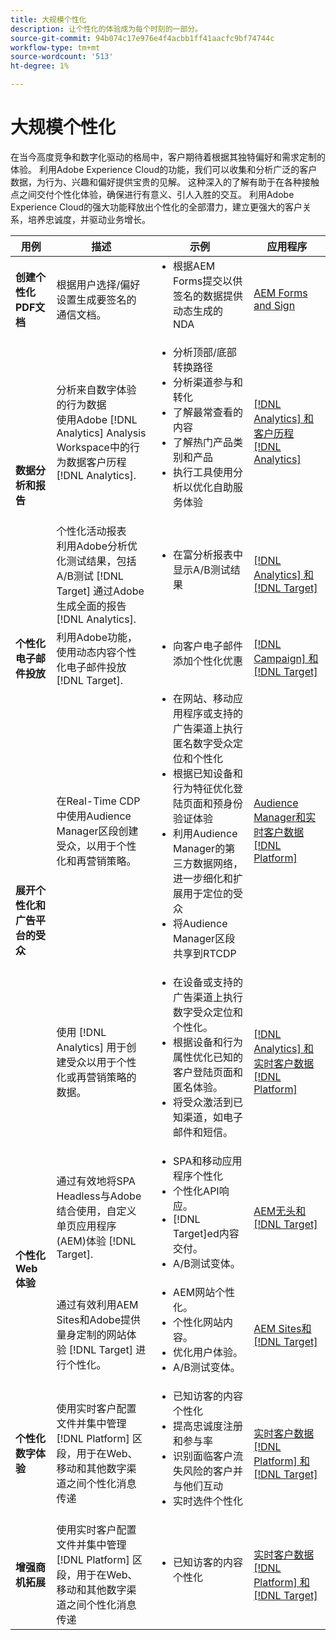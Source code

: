 ```yaml
---
title: 大规模个性化
description: 让个性化的体验成为每个时刻的一部分。
source-git-commit: 94b074c17e976e4f4acbb1ff41aacfc9bf74744c
workflow-type: tm+mt
source-wordcount: '513'
ht-degree: 1%

---
```



# 大规模个性化

在当今高度竞争和数字化驱动的格局中，客户期待着根据其独特偏好和需求定制的体验。 利用Adobe Experience Cloud的功能，我们可以收集和分析广泛的客户数据，为行为、兴趣和偏好提供宝贵的见解。 这种深入的了解有助于在各种接触点之间交付个性化体验，确保进行有意义、引人入胜的交互。 利用Adobe Experience Cloud的强大功能释放出个性化的全部潜力，建立更强大的客户关系，培养忠诚度，并驱动业务增长。

<table>
 <thead>
    <tr>
      <th>用例</th>
      <th>描述</th>
      <th>示例</th>
      <th>应用程序</th>
    </tr>
  </thead>
  <tbody>
    <tr>
      <td><strong>创建个性化PDF文档</strong></td>
      <td>
        根据用户选择/偏好设置生成要签名的通信文档。
      </td>
      <td>
        <ul style="margin-top: 0;">
          <li>
            根据AEM Forms提交以供签名的数据提供动态生成的NDA
          </li>
        </ul>
      </td>
      <td>
        <a
          href="../integrations-between-applications/experience-manager/experience-manager-acrobat-sign.md"
          target="_blank"
          rel="noopener noreferrer"
          >AEM Forms and Sign</a
        >
      </td>
    </tr>
    <tr>
      <td rowspan="2"><strong>数据分析和报告</strong></td>
      <td>
        分析来自数字体验的行为数据 <br />使用Adobe
        [!DNL Analytics] Analysis Workspace中的行为数据客户历程
        [!DNL Analytics].
      </td>
      <td>
        <ul style="margin-top: 0;">
          <li>分析顶部/底部转换路径</li>
          <li>分析渠道参与和转化</li>
          <li>了解最常查看的内容</li>
          <li>了解热门产品类别和产品</li>
          <li>
            执行工具使用分析以优化自助服务体验
          </li>
        </ul>
      </td>
      <td>
        <a
          href="../integrations-between-applications/analytics/analytics-customer-journey-analytics.md"
          target="_blank"
          rel="noopener noreferrer"
          >[!DNL Analytics] 和客户历程 [!DNL Analytics]</a
        >
      </td>
    </tr>
    <tr>
      <td>
        个性化活动报表<br />利用Adobe分析优化测试结果，包括A/B测试 [!DNL Target] 通过Adobe生成全面的报告 [!DNL Analytics].
      </td>
      <td>
        <ul style="margin-top: 0;">
          <li>在富分析报表中显示A/B测试结果</li>
        </ul>
      </td>
      <td>
        <a
          href="../integrations-between-applications/analytics/analytics-target.md"
          target="_blank"
          rel="noopener noreferrer"
          >[!DNL Analytics] 和 [!DNL Target]</a
        >
      </td>
    </tr>
    <tr>
      <td><strong>个性化电子邮件投放</strong></td>
      <td>
        利用Adobe功能，使用动态内容个性化电子邮件投放 [!DNL Target].
      </td>
      <td>
        <ul style="margin-top: 0;">
          <li>向客户电子邮件添加个性化优惠</li>
        </ul>
      </td>
      <td>
        <a
          href="../integrations-between-applications/campaign//campaign-target.md"
          target="_blank"
          rel="noopener noreferrer"
          >[!DNL Campaign] 和 [!DNL Target]</a
        >
      </td>
    </tr>
    <tr>
      <td rowspan="2">
        <strong>展开个性化和广告平台的受众</strong>
      </td>
      <td>
        在Real-Time CDP中使用Audience Manager区段创建受众，以用于个性化和再营销策略。
      </td>
      <td>
        <ul style="margin-top: 0;">
          <li>
            在网站、移动应用程序或支持的广告渠道上执行匿名数字受众定位和个性化
          </li>
          <li>
            根据已知设备和行为特征优化登陆页面和预身份验证体验
          </li>
          <li>
            利用Audience Manager的第三方数据网络，进一步细化和扩展用于定位的受众
          </li>
          <li>将Audience Manager区段共享到RTCDP</li>
        </ul>
      </td>
      <td>
        <a
          href="../integrations-between-applications/aam/aam-rtcdp.md"
          target="_blank"
          rel="noopener noreferrer"
          >Audience Manager和实时客户数据 [!DNL Platform]</a
        >
      </td>
    </tr>
    <tr>
      <td>
        使用 [!DNL Analytics] 用于创建受众以用于个性化或再营销策略的数据。
      </td>
      <td>
        <ul style="margin-top: 0;">
          <li>
            在设备或支持的广告渠道上执行数字受众定位和个性化。
          </li>
          <li>
            根据设备和行为属性优化已知的客户登陆页面和匿名体验。
          </li>
          <li>将受众激活到已知渠道，如电子邮件和短信。</li>
        </ul>
      </td>
      <td>
        <a
          href="../integrations-between-applications/analytics/analytics-customer-journey-analytics.md"
          target="_blank"
          rel="noopener noreferrer"
          >[!DNL Analytics] 和实时客户数据 [!DNL Platform]</a
        >
      </td>
    </tr>
    <tr>
      <td rowspan="2"><strong>个性化Web体验</strong></td>
      <td>
        通过有效地将SPA Headless与Adobe结合使用，自定义单页应用程序(AEM)体验 [!DNL Target].
      </td>
      <td>
        <ul style="margin-top: 0;">
          <li>SPA和移动应用程序个性化</li>
          <li>个性化API响应。</li>
          <li>[!DNL Target]ed内容交付。</li>
          <li>A/B测试变体。</li>
        </ul>
      </td>
      <td>
        <a
          href="../integrations-between-applications/experience-manager/experience-manager-target.md"
          target="_blank"
          rel="noopener noreferrer"
          >AEM无头和 [!DNL Target]</a
        >
      </td>
    </tr>
    <tr>
      <td>
        通过有效利用AEM Sites和Adobe提供量身定制的网站体验 [!DNL Target] 进行个性化。
      </td>
      <td>
        <ul style="margin-top: 0;">
          <li>AEM网站个性化。</li>
          <li>个性化网站内容。</li>
          <li>优化用户体验。</li>
          <li>A/B测试变体。</li>
        </ul>
      </td>
      <td>
        <a
          href="../integrations-between-applications/experience-manager/experience-manager-target.md"
          target="_blank"
          rel="noopener noreferrer"
          >AEM Sites和 [!DNL Target]</a
        >
      </td>
    </tr>
    <tr>
      <td><strong>个性化数字体验</strong></td>
      <td>
        使用实时客户配置文件并集中管理 [!DNL Platform] 区段，用于在Web、移动和其他数字渠道之间个性化消息传递
      </td>
      <td>
        <ul style="margin-top: 0;">
          <li>已知访客的内容个性化</li>
          <li>提高忠诚度注册和参与率</li>
          <li>识别面临客户流失风险的客户并与他们互动</li>
          <li>实时选件个性化</li>
        </ul>
      </td>
      <td>
        <a
          href="../integrations-between-applications/rtcdp/rtcdp-target.md"
          target="_blank"
          rel="noopener noreferrer"
          >实时客户数据 [!DNL Platform] 和 [!DNL Target]</a
        >
      </td>
    </tr>
    <tr>
      <td><strong>增强商机拓展</strong></td>
      <td>
        使用实时客户配置文件并集中管理 [!DNL Platform] 区段，用于在Web、移动和其他数字渠道之间个性化消息传递
      </td>
      <td>
        <ul style="margin-top: 0;">
          <li>已知访客的内容个性化</li>
        </ul>
      </td>
      <td>
        <a
          href="../integrations-between-applications/rtcdp/rtcdp-target.md"
          target="_blank"
          rel="noopener noreferrer"
          >实时客户数据 [!DNL Platform] 和 [!DNL Target]</a
        >
      </td>
    </tr>
  </tbody>
</table>
